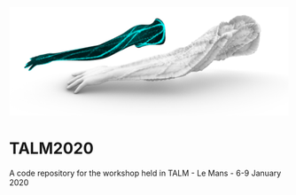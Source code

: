 ![TALM cover](https://raw.githubusercontent.com/Co-de-iT/TALM2020/master/images/sleeve_01.jpg)

# TALM2020
A code repository for the workshop held in TALM - Le Mans - 6-9 January 2020
